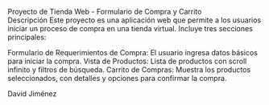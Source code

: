 Proyecto de Tienda Web - Formulario de Compra y Carrito                           
Descripción
Este proyecto es una aplicación web que permite a los usuarios iniciar un proceso de compra en una tienda virtual. Incluye tres secciones principales:

Formulario de Requerimientos de Compra: El usuario ingresa datos básicos para iniciar la compra.
Vista de Productos: Lista de productos con scroll infinito y filtros de búsqueda.
Carrito de Compras: Muestra los productos seleccionados, con detalles y opciones para confirmar la compra.

David Jiménez